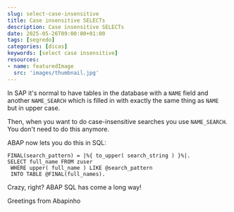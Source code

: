 ```yaml
---
slug: select-case-insensitive
title: Case insensitive SELECTs
description: Case insensitive SELECTs
date: 2025-05-26T09:00:00+01:00
tags: [segredo]
categories: [dicas]
keywords: [select case insensitive]
resources:
- name: featuredImage
  src: 'images/thumbnail.jpg'
---
```


In SAP it's normal to have tables in the database with a `NAME` field and another `NAME_SEARCH` which is filled in with exactly the same thing as `NAME` but in upper case.

Then, when you want to do case-insensitive searches you use `NAME_SEARCH`. You don't need to do this anymore.

<!--more-->

ABAP now lets you do this in SQL:

```abap
FINAL(search_pattern) = |%{ to_upper( search_string ) }%|.
SELECT full_name FROM zuser
 WHERE upper( full_name ) LIKE @search_pattern
 INTO TABLE @FINAL(full_names).
```

Crazy, right? ABAP SQL has come a long way!

Greetings from Abapinho
